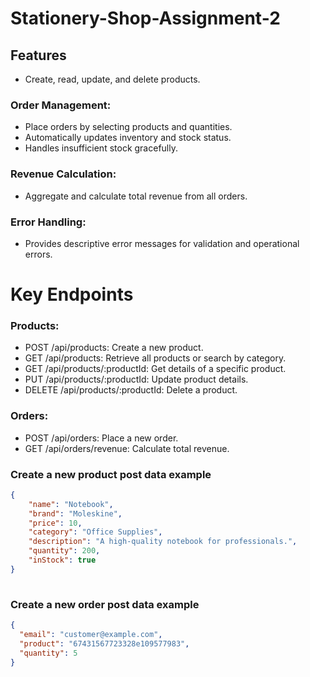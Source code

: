 # Stationery-Shop-Assignment-2
## Features
- Create, read, update, and delete products.

### Order Management:

- Place orders by selecting products and quantities.
- Automatically updates inventory and stock status.
- Handles insufficient stock gracefully.

### Revenue Calculation:

- Aggregate and calculate total revenue from all orders.
### Error Handling:

- Provides descriptive error messages for validation and operational errors.

# Key Endpoints
### Products:

- POST /api/products: Create a new product.
- GET /api/products: Retrieve all products or search by category.
- GET /api/products/:productId: Get details of a specific product.
- PUT /api/products/:productId: Update product details.
- DELETE /api/products/:productId: Delete a product.

### Orders:

- POST /api/orders: Place a new order.
- GET /api/orders/revenue: Calculate total revenue.

### Create a new product post data example

```json
{
    "name": "Notebook",
    "brand": "Moleskine",
    "price": 10,
    "category": "Office Supplies",
    "description": "A high-quality notebook for professionals.",
    "quantity": 200,
    "inStock": true
}
 
```
### Create a new order post data example
```json
{
  "email": "customer@example.com",
  "product": "67431567723328e109577983",
  "quantity": 5
}